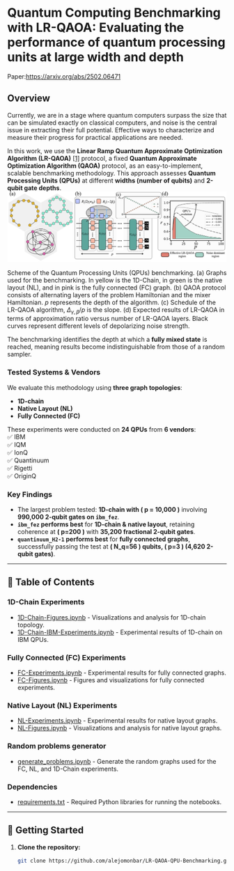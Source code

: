# Quantum Computing Benchmarking with LR-QAOA: Evaluating the performance of quantum processing units at large width and depth
Paper:https://arxiv.org/abs/2502.06471

## Overview
Currently, we are in a stage where quantum computers surpass the size that can be simulated exactly on classical computers, and noise is the central issue in extracting their full potential. Effective ways to characterize and measure their progress for practical applications are needed.

In this work, we use the **Linear Ramp Quantum Approximate Optimization Algorithm (LR-QAOA)** [[1]](https://arxiv.org/abs/2405.09169) protocol, a fixed **Quantum Approximate Optimization Algorithm (QAOA)** protocol, as an easy-to-implement, scalable benchmarking methodology. This approach assesses **Quantum Processing Units (QPUs)** at different **widths (number of qubits)** and **2-qubit gate depths**. 
![Description](paper-layouts-tested.png)

Scheme of the Quantum Processing Units (QPUs) benchmarking. (a) Graphs used for the benchmarking. In yellow is the 1D-Chain, in green is the native layout (NL), and in pink is the fully connected (FC) graph. (b) QAOA protocol consists of alternating layers of the problem Hamiltonian and the mixer Hamiltonian. $p$ represents the depth of the algorithm. (c) Schedule of the LR-QAOA algorithm, $\Delta_{\gamma, \beta}/p$ is the slope. (d) Expected results of LR-QAOA in terms of approximation ratio versus number of LR-QAOA layers. Black curves represent different levels of depolarizing noise strength.


The benchmarking identifies the depth at which a **fully mixed state** is reached, meaning results become indistinguishable from those of a random sampler.

### **Tested Systems & Vendors**
We evaluate this methodology using **three graph topologies**:
- **1D-chain**
- **Native Layout (NL)**
- **Fully Connected (FC)**  

These experiments were conducted on **24 QPUs** from **6 vendors**:  
✅ IBM  
✅ IQM  
✅ IonQ  
✅ Quantinuum  
✅ Rigetti  
✅ OriginQ

### **Key Findings**
- The largest problem tested: **1D-chain with \( p = 10,000 \)** involving **990,000 2-qubit gates on `ibm_fez`**.
- **`ibm_fez` performs best** for **1D-chain & native layout**, retaining coherence at **\( p=200 \)** with **35,200 fractional 2-qubit gates**.
- **`quantinuum_H2-1` performs best** for **fully connected graphs**, successfully passing the test at **\( N_q=56 \) qubits, \( p=3 \) (4,620 2-qubit gates)**.

---

## 📑 **Table of Contents**
### **1D-Chain Experiments**
- [1D-Chain-Figures.ipynb](./1D-Chain-Figures.ipynb) - Visualizations and analysis for 1D-chain topology.
- [1D-Chain-IBM-Experiments.ipynb](./1D-Chain-IBM-Experiments.ipynb) - Experimental results of 1D-chain on IBM QPUs.

### **Fully Connected (FC) Experiments**
- [FC-Experiments.ipynb](./FC-Experiments.ipynb) - Experimental results for fully connected graphs.
- [FC-Figures.ipynb](./FC-Figures.ipynb) - Figures and visualizations for fully connected experiments.

### **Native Layout (NL) Experiments**
- [NL-Experiments.ipynb](./NL-Experiments.ipynb) - Experimental results for native layout graphs.
- [NL-Figures.ipynb](./NL-Figures.ipynb) - Visualizations and analysis for native layout graphs.

### **Random problems generator**
- [generate_problems.ipynb](./generate_problems.ipynb) - Generate the random graphs used for the FC, NL, and 1D-Chain experiments.
  
### **Dependencies**
- [requirements.txt](./requirements.txt) - Required Python libraries for running the notebooks.

---

## 🚀 **Getting Started**
1. **Clone the repository:**
   ```bash
   git clone https://github.com/alejomonbar/LR-QAOA-QPU-Benchmarking.git

